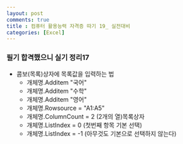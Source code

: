 ```yaml
---
layout: post
comments: true
title : 컴퓨터 활용능력 자격증 따기 19_ 실전대비
categories: [Excel]
---
```


### 필기 합격했으니 실기 정리17

* 콤보(목록)상자에 목록값을 입력하는 법
  - 개체명.Additem "국어"
  - 개체명.Additem "수학"
  - 개체명.Additem "영어"
  - 개체명.Rowsource = "A1:A5"
  - 개체명.ColumnCount = 2 (2개의 열)목록상자
  - 개체명.ListIndex = 0 (첫번째 항목 기본 선택)
  - 개체명.ListIndex = -1 (아무것도 기본으로 선택하지 않는다)
